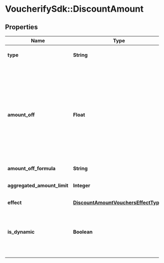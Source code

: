 # VoucherifySdk::DiscountAmount

## Properties

| Name | Type | Description | Notes |
| ---- | ---- | ----------- | ----- |
| **type** | **String** | Defines the type of the voucher. | [default to &#39;AMOUNT&#39;] |
| **amount_off** | **Float** | Amount taken off the subtotal of a price. Value is multiplied by 100 to precisely represent 2 decimal places. For example, a $10 discount is written as 1000. |  |
| **amount_off_formula** | **String** |  | [optional] |
| **aggregated_amount_limit** | **Integer** | Maximum discount amount per order. | [optional] |
| **effect** | [**DiscountAmountVouchersEffectTypes**](DiscountAmountVouchersEffectTypes.md) |  | [optional] |
| **is_dynamic** | **Boolean** | Flag indicating whether the discount was calculated using a formula. | [optional] |

